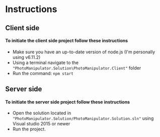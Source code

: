 # Instructions #
## Client side ##
#### To initiate the client side project follow these instructions ####
* Make sure you have an up-to-date version of node.js (I'm personally using v6.11.2)
* Using a terminal navigate to the `"PhotoManipulator.Solution\PhotoManipulator.Client"` folder
* Run the command: `npm start`

## Server side ##
#### To initiate the server side project follow these instructions ####
* Open the solution located in `"PhotoManipulator.Solution/PhotoManipulator.Solution.sln"` using Visual studio 2015 or newer
* Run the project.
